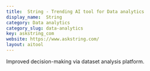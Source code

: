 ```yaml
---
title:  String - Trending AI tool for Data analytics
display_name:  String
category: Data analytics
category_slug: data-analytics
key: askstring_com
website: https://www.askstring.com/
layout: aitool
---
```


Improved decision-making via dataset analysis platform.
